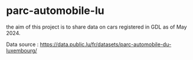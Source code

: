 # parc-automobile-lu
the aim of this project is to share data on cars registered in GDL as of May 2024.

Data source : https://data.public.lu/fr/datasets/parc-automobile-du-luxembourg/

